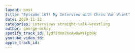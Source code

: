 ```yaml
---
layout: post
title: "Episode 167! My Interview with Chris Van Vliet"
date: 2020-11-12
categories: interviews straight-talk-wrestling
author: george-mckay
spotify_track_id: 1ydfJdXm7XcAw8wWYFpb0k
youtube_video_id: 
apple_track_id: 
---
```


